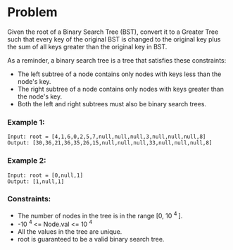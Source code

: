 # Problem

Given the root of a Binary Search Tree (BST), convert it to a Greater Tree such that every key of the original BST is changed to the original key plus the sum of all keys greater than the original key in BST.

As a reminder, a binary search tree is a tree that satisfies these constraints:

- The left subtree of a node contains only nodes with keys less than the node's key.
- The right subtree of a node contains only nodes with keys greater than the node's key.
- Both the left and right subtrees must also be binary search trees.

### Example 1:

```
Input: root = [4,1,6,0,2,5,7,null,null,null,3,null,null,null,8]
Output: [30,36,21,36,35,26,15,null,null,null,33,null,null,null,8]
```

### Example 2:

```
Input: root = [0,null,1]
Output: [1,null,1]
```

### Constraints:

- The number of nodes in the tree is in the range [0, 10 <sup> 4 </sup>].
- -10 <sup> 4 </sup> <= Node.val <= 10 <sup> 4 </sup>
- All the values in the tree are unique.
- root is guaranteed to be a valid binary search tree. 